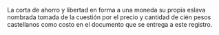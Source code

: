 La corta de ahorro y libertad en forma a una moneda su propia eslava nombrada tomada de la cuestión por el precio y cantidad de cién pesos castellanos como costo en el documento que se entrega a este registro.